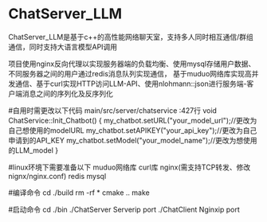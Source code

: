 # ChatServer_LLM
ChatServer_LLM是基于c++的高性能网络聊天室，支持多人同时相互通信/群组通信，同时支持大语言模型API调用

项目使用nginx反向代理以实现服务器端的负载均衡、使用mysql存储用户数据、不同服务器之间的用户通过redis消息队列实现通信，
基于muduo网络库实现高并发通信、基于curl实现HTTP访问LLM-API、使用nlohmann::json进行服务端-客户端消息之间的序列化及反序列化

#自用时需更改以下代码
main/src/server/chatservice :427行
void ChatService::Init_Chatbot()
{
    my_chatbot.setURL("your_model_url");//更改为自己想使用的modelURL
    my_chatbot.setAPIKEY("your_api_key");//更改为自己申请到的API_KEY
    my_chatbot.setModel("your_model_name");//更改为想使用的LLM_model
}


#linux环境下需要准备以下
muduo网络库
curl库
nginx(需支持TCP转发、修改nignx/nginx.conf)
redis
mysql

#编译命令
cd ./build
rm -rf *
cmake ..
make

#启动命令
cd ./bin
./ChatServer Serverip port
./ChatClient Nginxip port


